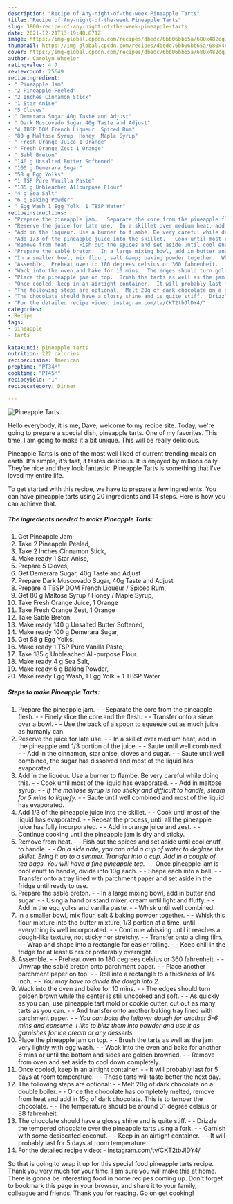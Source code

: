 ```yaml
---
description: "Recipe of Any-night-of-the-week Pineapple Tarts"
title: "Recipe of Any-night-of-the-week Pineapple Tarts"
slug: 3800-recipe-of-any-night-of-the-week-pineapple-tarts
date: 2021-12-21T13:19:48.871Z
image: https://img-global.cpcdn.com/recipes/dbedc76bb06bb65a/680x482cq70/pineapple-tarts-recipe-main-photo.jpg
thumbnail: https://img-global.cpcdn.com/recipes/dbedc76bb06bb65a/680x482cq70/pineapple-tarts-recipe-main-photo.jpg
cover: https://img-global.cpcdn.com/recipes/dbedc76bb06bb65a/680x482cq70/pineapple-tarts-recipe-main-photo.jpg
author: Carolyn Wheeler
ratingvalue: 4.7
reviewcount: 25649
recipeingredient:
- " Pineapple Jam"
- "2 Pineapple Peeled"
- "2 Inches Cinnamon Stick"
- "1 Star Anise"
- "5 Cloves"
- " Demerara Sugar 40g Taste and Adjust"
- " Dark Muscovado Sugar 40g Taste and Adjust"
- "4 TBSP DOM French Liqueur  Spiced Rum"
- "80 g Maltose Syrup  Honey  Maple Syrup"
- " Fresh Orange Juice 1 Orange"
- " Fresh Orange Zest 1 Orange"
- " Sabl Breton"
- "140 g Unsalted Butter Softened"
- "100 g Demerara Sugar"
- "58 g Egg Yolks"
- "1 TSP Pure Vanilla Paste"
- "185 g Unbleached Allpurpose Flour"
- "4 g Sea Salt"
- "6 g Baking Powder"
- " Egg Wash 1 Egg Yolk  1 TBSP Water"
recipeinstructions:
- "Prepare the pineapple jam.   Separate the core from the pineapple flesh.  Finely slice the core and the flesh.  Transfer onto a sieve over a bowl.  Use the back of a spoon to squeeze out as much juice as humanly can."
- "Reserve the juice for late use.  In a skillet over medium heat, add in the pineapple and 1/3 portion of the juice.  Saute until well combined.  Add in the cinnamon, star anise, cloves and sugar.  Saute until well combined, the sugar has dissolved and most of the liquid has evaporated."
- "Add in the liqueur. Use a burner to flambé. Be very careful while doing this.  Cook until most of the liquid has evaporated.   Add in maltose syrup.  *If the maltose syrup is too sticky and difficult to handle, steam for 5 mins to liquefy.*  Saute until well combined and most of the liquid has evaporated."
- "Add 1/3 of the pineapple juice into the skillet.   Cook until most of the liquid has evaporated.   Repeat the process, until all the pineapple juice has fully incorporated.   Add in orange juice and zest.  Continue cooking until the pineapple jam is dry and sticky."
- "Remove from heat.   Fish out the spices and set aside until cool enuff to handle.  *On a side note, you can add a cup of water to deglaze the skillet. Bring it up to a simmer. Transfer into a cup. Add in a couple of tea bags. You will have a fine pineapple tea.*  Once pineapple jam is cool enuff to handle, divide into 10g each.  Shape each into a ball.  Transfer onto a tray lined with parchment paper and set aside in the fridge until ready to use."
- "Prepare the sablé breton.  In a large mixing bowl, add in butter and sugar.  Using a hand or stand mixer, cream until light and fluffy.  Add in the egg yolks and vanilla paste.  Whisk until well combined."
- "In a smaller bowl, mix flour, salt &amp; baking powder together.  Whisk this flour mixture into the butter mixture, 1/3 portion at a time, until everything is well incorporated.  Continue whisking until it reaches a dough-like texture, not sticky nor stretchy.  Transfer onto a cling film.  Wrap and shape into a rectangle for easier rolling.  Keep chill in the fridge for at least 6 hrs or preferably overnight."
- "Assemble.  Preheat oven to 180 degrees celsius or 360 fahrenheit.   Unwrap the sablé breton onto parchment paper.  Place another parchment paper on top.  Roll into a rectangle to a thickness of 1/4 inch.  *You may have to divide the dough into 2.*"
- "Wack into the oven and bake for 10 mins.  The edges should turn golden brown while the center is still uncooked and soft.  As quickly as you can, use pineapple tart mold or cookie cutter, cut out as many tarts as you can.  And transfer onto another baking tray lined with parchment paper.  *You can bake the leftover dough for another 5-6 mins and consume. I like to blitz them into powder and use it as garnishes for ice cream or any desserts.*"
- "Place the pineapple jam on top.  Brush the tarts as well as the jam very lightly with egg wash.  Wack into the oven and bake for another 6 mins or until the bottom and sides are golden browned.  Remove from oven and set aside to cool down completely."
- "Once cooled, keep in an airtight container.  It will probably last for 5 days at room temperature.  These tarts will taste better the next day."
- "The following steps are optional:  Melt 20g of dark chocolate on a double boiler.  Once the chocolate has completely melted, remove from heat and add in 15g of dark chocolate. This is to temper the chocolate.  The temperature should be around 31 degree celsius or 88 fahrenheit."
- "The chocolate should have a glossy shine and is quite stiff.  Drizzle the tempered chocolate over the pineapple tarts using a fork.  Garnish with some desiccated coconut.  Keep in an airtight container.  It will probably last for 5 days at room temperature."
- "For the detailed recipe video: instagram.com/tv/CKT2tbJlDY4/"
categories:
- Recipe
tags:
- pineapple
- tarts

katakunci: pineapple tarts 
nutrition: 222 calories
recipecuisine: American
preptime: "PT34M"
cooktime: "PT45M"
recipeyield: "1"
recipecategory: Dinner

---
```



![Pineapple Tarts](https://img-global.cpcdn.com/recipes/dbedc76bb06bb65a/680x482cq70/pineapple-tarts-recipe-main-photo.jpg)

Hello everybody, it is me, Dave, welcome to my recipe site. Today, we're going to prepare a special dish, pineapple tarts. One of my favorites. This time, I am going to make it a bit unique. This will be really delicious.

Pineapple Tarts is one of the most well liked of current trending meals on earth. It's simple, it's fast, it tastes delicious. It is enjoyed by millions daily. They're nice and they look fantastic. Pineapple Tarts is something that I've loved my entire life.




To get started with this recipe, we have to prepare a few ingredients. You can have pineapple tarts using 20 ingredients and 14 steps. Here is how you can achieve that.

<!--inarticleads1-->

##### The ingredients needed to make Pineapple Tarts:

1. Get  Pineapple Jam:
1. Take 2 Pineapple Peeled,
1. Take 2 Inches Cinnamon Stick,
1. Make ready 1 Star Anise,
1. Prepare 5 Cloves,
1. Get  Demerara Sugar, 40g Taste and Adjust
1. Prepare  Dark Muscovado Sugar, 40g Taste and Adjust
1. Prepare 4 TBSP DOM French Liqueur / Spiced Rum,
1. Get 80 g Maltose Syrup / Honey / Maple Syrup,
1. Take  Fresh Orange Juice, 1 Orange
1. Take  Fresh Orange Zest, 1 Orange
1. Take  Sablé Breton:
1. Make ready 140 g Unsalted Butter Softened,
1. Make ready 100 g Demerara Sugar,
1. Get 58 g Egg Yolks,
1. Make ready 1 TSP Pure Vanilla Paste,
1. Take 185 g Unbleached All-purpose Flour.
1. Make ready 4 g Sea Salt,
1. Make ready 6 g Baking Powder,
1. Make ready  Egg Wash, 1 Egg Yolk + 1 TBSP Water




<!--inarticleads2-->

##### Steps to make Pineapple Tarts:

1. Prepare the pineapple jam.  -  - Separate the core from the pineapple flesh. -  - Finely slice the core and the flesh. -  - Transfer onto a sieve over a bowl. -  - Use the back of a spoon to squeeze out as much juice as humanly can.
1. Reserve the juice for late use. -  - In a skillet over medium heat, add in the pineapple and 1/3 portion of the juice. -  - Saute until well combined. -  - Add in the cinnamon, star anise, cloves and sugar. -  - Saute until well combined, the sugar has dissolved and most of the liquid has evaporated.
1. Add in the liqueur. Use a burner to flambé. Be very careful while doing this. -  - Cook until most of the liquid has evaporated.  -  - Add in maltose syrup. -  - *If the maltose syrup is too sticky and difficult to handle, steam for 5 mins to liquefy.* -  - Saute until well combined and most of the liquid has evaporated.
1. Add 1/3 of the pineapple juice into the skillet.  -  - Cook until most of the liquid has evaporated.  -  - Repeat the process, until all the pineapple juice has fully incorporated.  -  - Add in orange juice and zest. -  - Continue cooking until the pineapple jam is dry and sticky.
1. Remove from heat.  -  - Fish out the spices and set aside until cool enuff to handle. -  - *On a side note, you can add a cup of water to deglaze the skillet. Bring it up to a simmer. Transfer into a cup. Add in a couple of tea bags. You will have a fine pineapple tea.* -  - Once pineapple jam is cool enuff to handle, divide into 10g each. -  - Shape each into a ball. -  - Transfer onto a tray lined with parchment paper and set aside in the fridge until ready to use.
1. Prepare the sablé breton. -  - In a large mixing bowl, add in butter and sugar. -  - Using a hand or stand mixer, cream until light and fluffy. -  - Add in the egg yolks and vanilla paste. -  - Whisk until well combined.
1. In a smaller bowl, mix flour, salt &amp; baking powder together. -  - Whisk this flour mixture into the butter mixture, 1/3 portion at a time, until everything is well incorporated. -  - Continue whisking until it reaches a dough-like texture, not sticky nor stretchy. -  - Transfer onto a cling film. -  - Wrap and shape into a rectangle for easier rolling. -  - Keep chill in the fridge for at least 6 hrs or preferably overnight.
1. Assemble. -  - Preheat oven to 180 degrees celsius or 360 fahrenheit.  -  - Unwrap the sablé breton onto parchment paper. -  - Place another parchment paper on top. -  - Roll into a rectangle to a thickness of 1/4 inch. -  - *You may have to divide the dough into 2.*
1. Wack into the oven and bake for 10 mins. -  - The edges should turn golden brown while the center is still uncooked and soft. -  - As quickly as you can, use pineapple tart mold or cookie cutter, cut out as many tarts as you can. -  - And transfer onto another baking tray lined with parchment paper. -  - *You can bake the leftover dough for another 5-6 mins and consume. I like to blitz them into powder and use it as garnishes for ice cream or any desserts.*
1. Place the pineapple jam on top. -  - Brush the tarts as well as the jam very lightly with egg wash. -  - Wack into the oven and bake for another 6 mins or until the bottom and sides are golden browned. -  - Remove from oven and set aside to cool down completely.
1. Once cooled, keep in an airtight container. -  - It will probably last for 5 days at room temperature. -  - These tarts will taste better the next day.
1. The following steps are optional: -  - Melt 20g of dark chocolate on a double boiler. -  - Once the chocolate has completely melted, remove from heat and add in 15g of dark chocolate. This is to temper the chocolate. -  - The temperature should be around 31 degree celsius or 88 fahrenheit.
1. The chocolate should have a glossy shine and is quite stiff. -  - Drizzle the tempered chocolate over the pineapple tarts using a fork. -  - Garnish with some desiccated coconut. -  - Keep in an airtight container. -  - It will probably last for 5 days at room temperature.
1. For the detailed recipe video: - instagram.com/tv/CKT2tbJlDY4/




So that is going to wrap it up for this special food pineapple tarts recipe. Thank you very much for your time. I am sure you will make this at home. There is gonna be interesting food in home recipes coming up. Don't forget to bookmark this page in your browser, and share it to your family, colleague and friends. Thank you for reading. Go on get cooking!

